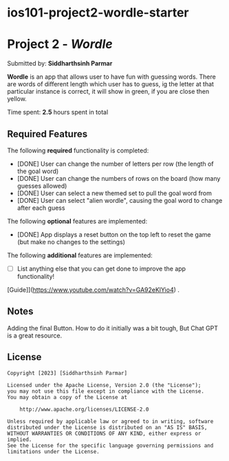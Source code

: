 # ios101-project2-wordle-starter

# Project 2 - *Wordle*

Submitted by: **Siddharthsinh Parmar**

**Wordle** is an app that allows user to have fun with guessing words. There are words of different length which user has to guess, ig the letter at that particular instance is correct, it will show in green, if you are close then yellow.

Time spent: **2.5** hours spent in total

## Required Features

The following **required** functionality is completed:

- [DONE] User can change the number of letters per row (the length of the goal word)
- [DONE] User can change the numbers of rows on the board (how many guesses allowed)
- [DONE] User can select a new themed set to pull the goal word from
- [DONE] User can select "alien wordle", causing the goal word to change after each guess


The following **optional** features are implemented:

- [DONE] App displays a reset button on the top left to reset the game (but make no changes to the settings)

The following **additional** features are implemented:

- [ ] List anything else that you can get done to improve the app functionality!


[Guide]](https://www.youtube.com/watch?v=GA92eKlYio4) .

## Notes
Adding the final Button. How to do it initially was a bit tough, But Chat GPT is a great resource.
## License

    Copyright [2023] [Siddharthsinh Parmar]

    Licensed under the Apache License, Version 2.0 (the "License");
    you may not use this file except in compliance with the License.
    You may obtain a copy of the License at

        http://www.apache.org/licenses/LICENSE-2.0

    Unless required by applicable law or agreed to in writing, software
    distributed under the License is distributed on an "AS IS" BASIS,
    WITHOUT WARRANTIES OR CONDITIONS OF ANY KIND, either express or implied.
    See the License for the specific language governing permissions and
    limitations under the License.
